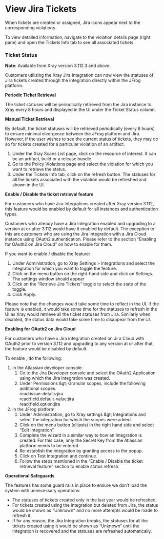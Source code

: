 # View Jira Tickets

When tickets are created or assigned, Jira icons appear next to the corresponding violations.

To view detailed information, navigate to the violation details page (right pane) and open the Tickets Info tab to see all associated tickets.

### Ticket Status

**Note:** Available from Xray version 3.112.3 and above.

Customers utilizing the Xray Jira Integration can now view the statuses of Jira tickets created through the integration directly within the JFrog platform.

**Periodic Ticket Retrieval**

The ticket statuses will be periodically retrieved from the Jira instance to Xray every 8 hours and displayed in the UI under the Ticket Status column.

**Manual Ticket Retrieval**

By default, the ticket statuses will be retrieved periodically (every 8 hours) to ensure minimal divergence between the JFrog platform and Jira. However, if the user wishes to see the current status of tickets, they may do so for tickets created for a particular violation of an artifact.

1. Under the Xray Scans List page, click on the resource of interest. It can be an artifact, build or a release bundle.
2. Go to the Policy Violations page and select the violation for which you want to retrieve the status.
3. Under the Tickets Info tab, click on the refresh button. The statuses for all the tickets associated with the violation would be refreshed and shown in the UI.

**Enable / Disable the ticket retrieval feature**

For customers who have Jira Integrations created after Xray version 3.112, this feature would be enabled by default for all instances and authentication types.

Customers who already have a Jira Integration enabled and upgrading to a version at or after 3.112 would have it enabled by default. The exception to this are customers who are using the Jira Integration with a Jira Cloud instance using OAuth2 authentication. Please refer to the section “Enabling for OAuth2 on Jira Cloud” on how to enable for them.

If you want to enable / disable the feature:

1. Under Administration, go to Xray Settings > Integrations and select the integration for which you want to toggle the feature.
2. Click on the menu button on the right-hand side and click on Settings.\
   The settings window should appear
3. Click on the “Retrieve Jira Tickets” toggle to select the state of the toggle.
4. Click Apply.

Please note that the changes would take some time to reflect in the UI. If the feature is enabled, it would take some time for the statuses to refresh in the UI as Xray would retrieve all the ticket statuses from Jira. Similarly when disabled, the status data would take some time to disappear from the UI.

**Enabling for OAuth2 on Jira Cloud**

For customers who have a Jira integration created on Jira Cloud with OAuth2 prior to version 3.112 and upgrading to any version at or after that, the feature would be disabled by default.

To enable , do the following:

1. In the Atlassian developer console:
   1. Go to the Jira Developer console and select the OAuth2 Application using which the Jira Integration was created.
   2. Under Permissions \&gt; Granular scopes, include the following additional scopes.\
      read:issue-details:jira\
      read:field.default-value:jira\
      read:field.option:jira
2. In the JFrog platform:
   1. Under Administration, go to Xray settings \&gt; Integrations and select the integration for which the scopes were added.
   2. Click on the menu button (ellipsis) in the right hand side and select “Edit Integration”.
   3. Complete the wizard in a similar way to how an Integration is created. For this case, only the Secret Key from the Atlassian platform needs to be entered.
   4. Re-establish the integration by granting access to the popup.
   5. Click on Test Integration and continue.
   6. Follow the steps mentioned in the “Enable / Disable the ticket retrieval feature” section to enable status refresh.

**Operational Safeguards**

The features has some guard rails in place to ensure we don’t load the system with unnecessary operations:

* The statuses of tickets created only in the last year would be refreshed.
* For tickets created using the integration but deleted from Jira, the status would be shown as “Unknown” and no more attempts would be made to refresh it.
* If for any reason, the Jira Integration breaks, the statuses for all the tickets created using it would be shown as “Unknown” until the integration is recovered and the statuses are refreshed automatically.
